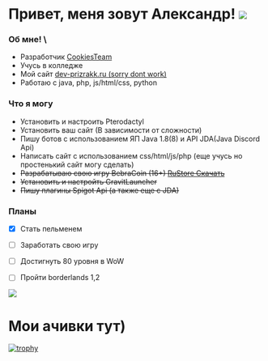 # Привет, меня зовут Александр! ![](https://komarev.com/ghpvc/?username=Dev-prizrakk)
### **Об мне!** \
- Разработчик [CookiesTeam](https://github.com/CookiesTeamOfficial)
- Учусь в колледже
- Мой сайт [dev-prizrakk.ru (sorry dont work)](https://sorry-dont-work)
- Работаю с java, php, js/html/css, python

### **Что я могу**
- Установить и настроить Pterodactyl
- Установить ваш сайт (В зависимости от сложности)
- Пишу ботов с использованием ЯП Java 1.8(8) и API JDA(Java Discord Api)
- Написать сайт с использованием css/html/js/php (еще учусь но простенький сайт могу сделать)
- ~~Разрабатываю свою игру BebraCoin (16+) [RuStore Скачать](https://apps.rustore.ru/app/dev.prizrakk.bebracoin)~~
- ~~Установить и настройть GravitLauncher~~
- ~~Пишу плагины Spigot Api (а также еще с JDA)~~

### **Планы**
- [x] Стать пельменем
- [ ] Заработать свою игру
- [ ] Достигнуть 80 уровня в WoW
- [ ] Пройти borderlands 1,2 


![](https://github-readme-stats.vercel.app/api?username=dev-prizrakk&show_icons=true&theme=dark)
# Мои ачивки тут)
[![trophy](https://github-profile-trophy.vercel.app/?username=Dev-prizrakk)](https://github.com/ryo-ma/github-profile-trophy)
